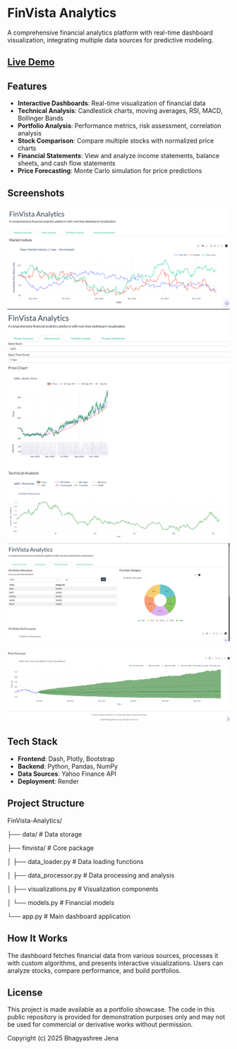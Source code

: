 # FinVista Analytics

A comprehensive financial analytics platform with real-time dashboard visualization, integrating multiple data sources for predictive modeling.

## [Live Demo](https://finvista-analytics.onrender.com/)

## Features

- **Interactive Dashboards**: Real-time visualization of financial data
- **Technical Analysis**: Candlestick charts, moving averages, RSI, MACD, Bollinger Bands
- **Portfolio Analysis**: Performance metrics, risk assessment, correlation analysis
- **Stock Comparison**: Compare multiple stocks with normalized price charts
- **Financial Statements**: View and analyze income statements, balance sheets, and cash flow statements
- **Price Forecasting**: Monte Carlo simulation for price predictions

## Screenshots

![Dashboard Overview](screenshots/dashboard.png)
![Stock Analysis](screenshots/stockanalysis.png)
![Portfolio View](screenshots/portfolio.png)
![Portfolio Analysics](screenshots/portfolio1.png)
![Price Forecast](screenshots/priceforecast.png)
## Tech Stack

- **Frontend**: Dash, Plotly, Bootstrap
- **Backend**: Python, Pandas, NumPy
- **Data Sources**: Yahoo Finance API
- **Deployment**: Render

## Project Structure

FinVista-Analytics/

├── data/                  # Data storage

├── finvista/              # Core package

│   ├── data_loader.py     # Data loading functions

│   ├── data_processor.py  # Data processing and analysis

│   ├── visualizations.py  # Visualization components

│   └── models.py          # Financial models

└── app.py                 # Main dashboard application

## How It Works

The dashboard fetches financial data from various sources, processes it with custom algorithms, and presents interactive visualizations. Users can analyze stocks, compare performance, and build portfolios.

## License

This project is made available as a portfolio showcase. The code in this public repository is provided for demonstration purposes only and may not be used for commercial or derivative works without permission.

Copyright (c) 2025 Bhagyashree Jena
